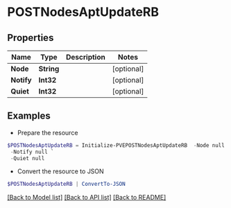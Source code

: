 # POSTNodesAptUpdateRB
## Properties

Name | Type | Description | Notes
------------ | ------------- | ------------- | -------------
**Node** | **String** |  | [optional] 
**Notify** | **Int32** |  | [optional] 
**Quiet** | **Int32** |  | [optional] 

## Examples

- Prepare the resource
```powershell
$POSTNodesAptUpdateRB = Initialize-PVEPOSTNodesAptUpdateRB  -Node null `
 -Notify null `
 -Quiet null
```

- Convert the resource to JSON
```powershell
$POSTNodesAptUpdateRB | ConvertTo-JSON
```

[[Back to Model list]](../README.md#documentation-for-models) [[Back to API list]](../README.md#documentation-for-api-endpoints) [[Back to README]](../README.md)


